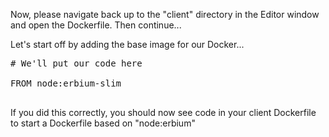 Now, please navigate back up to the "client" directory in the Editor window and open the Dockerfile.  Then continue...

Let's start off by adding the base image for our Docker...

<pre class="file" data-filename="Dockerfile" data-target="replace">
# We'll put our code here

FROM node:erbium-slim

</pre>

If you did this correctly, you should now see code in your client Dockerfile to start a Dockerfile based on "node:erbium"